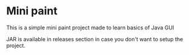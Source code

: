 # Mini paint

This is a simple mini paint project made to learn basics of Java GUI

JAR is available in releases section in case you don't want to setup the project.
